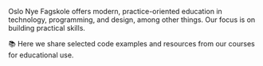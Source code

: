 Oslo Nye Fagskole offers modern, practice-oriented education in technology, programming, and design, among other things. Our focus is on building practical skills.  

📚 Here we share selected code examples and resources from our courses for educational use.
